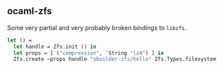 ocaml-zfs
---------

Some very partial and very probably broken bindings to `libzfs`.

<!-- $MDX file=example/main.ml -->
```ocaml
let () =
  let handle = Zfs.init () in
  let props = [ ("compression", `String "lz4") ] in
  Zfs.create ~props handle "obuilder-zfs/hello" Zfs.Types.filesystem
```
